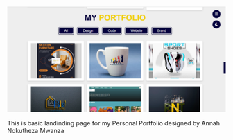 <img src="images/Portfolio.png" alt="">

 This is basic landinding page for my Personal Portfolio designed by Annah Nokutheza Mwanza
